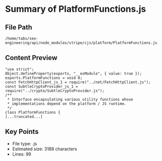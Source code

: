 # Summary of PlatformFunctions.js
  
## File Path
`/home/tabs/seo-engineering/api/node_modules/stripe/cjs/platform/PlatformFunctions.js`

## Content Preview
```
"use strict";
Object.defineProperty(exports, "__esModule", { value: true });
exports.PlatformFunctions = void 0;
const FetchHttpClient_js_1 = require("../net/FetchHttpClient.js");
const SubtleCryptoProvider_js_1 = require("../crypto/SubtleCryptoProvider.js");
/**
 * Interface encapsulating various utility functions whose
 * implementations depend on the platform / JS runtime.
 */
class PlatformFunctions {
[...truncated...]
```

## Key Points
- File type: .js
- Estimated size: 3188 characters
- Lines: 99

